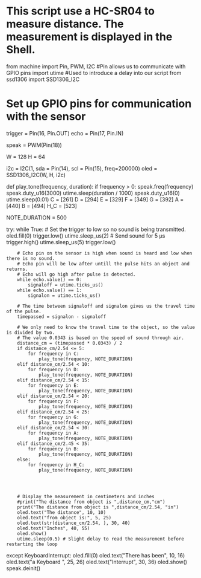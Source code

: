 # This script use a HC-SR04 to measure distance. The measurement is displayed in the Shell.

from machine import Pin, PWM, I2C #Pin allows us to communicate with GPIO pins
import utime #Used to introduce a delay into our script
from ssd1306 import SSD1306_I2C
 
# Set up GPIO pins for communication with the sensor
trigger = Pin(16, Pin.OUT)
echo = Pin(17, Pin.IN)

speak = PWM(Pin(18))

W = 128
H = 64

i2c = I2C(1, sda = Pin(14), scl = Pin(15), freq=200000)
oled = SSD1306_I2C(W, H, i2c)

def play_tone(frequency, duration):
    if frequency > 0:
        speak.freq(frequency)
        speak.duty_u16(3000)
        utime.sleep(duration / 1000)
        speak.duty_u16(0)
    utime.sleep(0.01)
C = [261]
D = [294]
E = [329]
F = [349]
G = [392]
A = [440]
B = [494]
H_C = [523]

NOTE_DURATION = 500

try:
    while True:
        # Set the trigger to low so no sound is being transmitted.
        oled.fill(0)
        trigger.low()
        utime.sleep_us(2)
        # Send sound for 5 µs
        trigger.high()
        utime.sleep_us(5)
        trigger.low()
   
        # Echo pin on the sensor is high when sound is heard and low when there is no sound.
        # Echo pin will be low after untill the pulse hits an object and returns.
        # Echo will go high after pulse is detected.
        while echo.value() == 0:
            signaloff = utime.ticks_us()
        while echo.value() == 1:
            signalon = utime.ticks_us()
   
        # The time between signaloff and signalon gives us the travel time of the pulse.
        timepassed = signalon - signaloff
   
        # We only need to know the travel time to the object, so the value is divided by two.
        # The value 0.0343 is based on the speed of sound through air.
        distance_cm = (timepassed * 0.0343) / 2
        if distance_cm/2.54 <= 5:
            for frequency in C:
                play_tone(frequency, NOTE_DURATION)
        elif distance_cm/2.54 < 10:
            for frequency in D:
                play_tone(frequency, NOTE_DURATION)
        elif distance_cm/2.54 < 15:
            for frequency in E:
                play_tone(frequency, NOTE_DURATION)
        elif distance_cm/2.54 < 20:
            for frequency in F:
                play_tone(frequency, NOTE_DURATION)
        elif distance_cm/2.54 < 25:
            for frequency in G:
                play_tone(frequency, NOTE_DURATION)
        elif distance_cm/2.54 < 30:
            for frequency in A:
                play_tone(frequency, NOTE_DURATION)
        elif distance_cm/2.45 < 35:
            for frequency in B:
                play_tone(frequency, NOTE_DURATION)
        else:
            for frequency in H_C:
                play_tone(frequency, NOTE_DURATION)
            
            
            
   
        # Display the measurement in centimeters and inches
        #print("The distance from object is ",distance_cm,"cm")
        print("The distance from object is ",distance_cm/2.54, "in")
        oled.text("The distance", 10, 10)
        oled.text("from object is:", 5, 25)
        oled.text(str(distance_cm/2.54, ), 30, 40)
        oled.text("Inches", 40, 55)
        oled.show()
        utime.sleep(0.5) # Slight delay to read the measurement before restarting the loop
except KeyboardInterrupt:
    oled.fill(0)
    oled.text("There has been", 10, 16)
    oled.text("a Keyboard ", 25, 26)
    oled.text("Interrupt", 30, 36)
    oled.show()
    speak.deinit()
